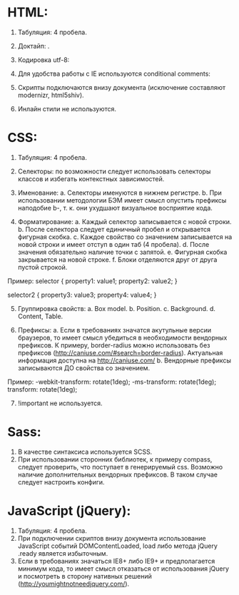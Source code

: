 # HTML:
1. Табуляция: 4 пробела.

2. Доктайп: <!DOCTYPE html>.

3. Кодировка utf-8: <meta charset="utf-8">

4. Для удобства работы с IE используются conditional comments:

<!--[if IE 7]>         <html class="lt-ie9 lt-ie8"> <![endif]-->
<!--[if IE 8]>         <html class="lt-ie9"> <![endif]-->
<!--[if gt IE 8]><!--> <html> <!--<![endif]-->

5. Скрипты подключаются внизу документа (исключение составляют modernizr, html5shiv).

6. Инлайн стили не используются.


# CSS:
1. Табуляция: 4 пробела.

2. Селекторы: по возможности следует использовать селекторы классов и избегать контекстных зависимостей. 

3. Именование: 
  a. Селекторы именуются в нижнем регистре.
  b. При использовании методологии БЭМ имеет смысл опустить префиксы наподобие b-, т. к. они ухудшают визуальное восприятие кода.
  
4. Форматирование: 
  a. Каждый селектор записывается с новой строки.
  b. После селектора следует единичный пробел и открывается фигурная скобка.
  с. Каждое свойство со значением записывается на новой строки и имеет отступ в один таб (4 пробела).
  d. После значения обязательно наличие точки с запятой.
  e. Фигурная скобка закрывается на новой строке.
  f. Блоки отделяются друг от друга пустой строкой.
  
  Пример: 
  selector {
    property1: value1;
    property2: value2;
  }
  
  selector2 {
    property3: value3;
    property4: value4;
  }
  
5. Группировка свойств: 
  a. Box model.
  b. Position.
  c. Background.
  d. Content, Table.
  
6. Префиксы: 
  a. Если в требованиях значатся акутульные версии браузеров, то имеет смысл убедиться в необходимости вендорных префиксов. К примеру, border-radius можно использовать без префиксов (http://caniuse.com/#search=border-radius). Актуальная информация доступна на http://caniuse.com/
  b. Вендорные префиксы записываются ДО свойства со значением.
  
  Пример:
  -webkit-transform: rotate(1deg);
      -ms-transform: rotate(1deg);
          transform: rotate(1deg);

7. !important не используется.


# Sass:
1. В качестве синтаксиса используется SCSS.
2. При использовании сторонних библиотек, к примеру compass, следует проверить, что поступает в генерируемый css. Возможно наличие дополнительных вендорных префиксов. В таком случае следует настроить конфиги.


# JavaScript (jQuery):
1. Табуляция: 4 пробела.
2. При подключении скриптов внизу документа использование JavaScript событий DOMContentLoaded, load либо метода jQuery .ready является избыточным.
3. Если в требованиях значаться IE8+ либо IE9+ и предполагается минимум кода, то имеет смысл отказаться от использования jQuery и посмотреть в сторону нативных решений (http://youmightnotneedjquery.com/).

